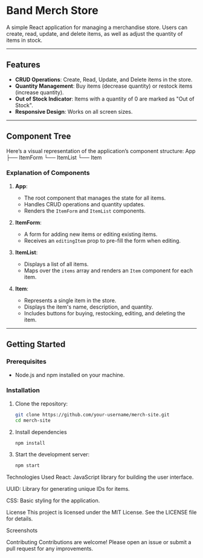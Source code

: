 # Band Merch Store

A simple React application for managing a merchandise store. Users can create, read, update, and delete items, as well as adjust the quantity of items in stock.

---

## Features
- **CRUD Operations**: Create, Read, Update, and Delete items in the store.
- **Quantity Management**: Buy items (decrease quantity) or restock items (increase quantity).
- **Out of Stock Indicator**: Items with a quantity of 0 are marked as "Out of Stock".
- **Responsive Design**: Works on all screen sizes.

---

## Component Tree
Here’s a visual representation of the application’s component structure:
App
├── ItemForm
└── ItemList
└── Item


### Explanation of Components
1. **App**:
    - The root component that manages the state for all items.
    - Handles CRUD operations and quantity updates.
    - Renders the `ItemForm` and `ItemList` components.

2. **ItemForm**:
    - A form for adding new items or editing existing items.
    - Receives an `editingItem` prop to pre-fill the form when editing.

3. **ItemList**:
    - Displays a list of all items.
    - Maps over the `items` array and renders an `Item` component for each item.

4. **Item**:
    - Represents a single item in the store.
    - Displays the item's name, description, and quantity.
    - Includes buttons for buying, restocking, editing, and deleting the item.

---

## Getting Started

### Prerequisites
- Node.js and npm installed on your machine.

### Installation
1. Clone the repository:
   ```bash
   git clone https://github.com/your-username/merch-site.git
   cd merch-site

2. Install dependencies
   ```bash
   npm install

3. Start the development server:
   ```bash
   npm start

Technologies Used
React: JavaScript library for building the user interface.

UUID: Library for generating unique IDs for items.

CSS: Basic styling for the application.

License
This project is licensed under the MIT License. See the LICENSE file for details.

Screenshots


Contributing
Contributions are welcome! Please open an issue or submit a pull request for any improvements.